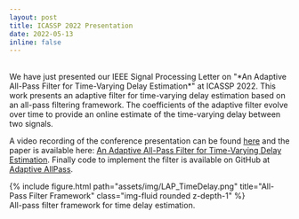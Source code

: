 ```yaml
---
layout: post
title: ICASSP 2022 Presentation
date: 2022-05-13
inline: false
---
```

<br>
We have just presented our IEEE Signal Processing Letter on "*An Adaptive All-Pass Filter for Time-Varying Delay Estimation*" at ICASSP 2022. This work presents an adaptive filter for time-varying delay estimation based on an all-pass filtering framework. The coefficients of the adaptive filter evolve over time to provide an online estimate of the time-varying delay between two signals.

A video recording of the conference presentation can be found <a href="https://drive.google.com/file/d/1UOHej75apX2VYoFO3EePnPZn7ykQYTK-/view?usp=sharing" target="_blank">here</a> and the paper is available here: <a href="{{ entry.pdf | prepend: '/assets/pdf/Adaptive_All_Pass_arXiv.pdf'}}" target="_blank">An Adaptive All-Pass Filter for Time-Varying Delay Estimation</a>. Finally code to implement the filter is available on GitHub at <a href="https://github.com/beteje/LAP_DelayEstimation/tree/master/Adaptive_AllPass" target="_blank">Adaptive AllPass</a>.

<div class="row">
    <div class="col-sm-1 mt-0 mt-md-0">
    </div>
    <div class="col-sm-10 mt-0 mt-md-0">
        {% include figure.html path="assets/img/LAP_TimeDelay.png" title="All-Pass Filter Framework" class="img-fluid rounded z-depth-1" %}
    </div>
    <div class="col-sm-1 mt-0 mt-md-0">
    </div>
</div>
<div class="caption">
    All-pass filter framework for time delay estimation.
</div>

